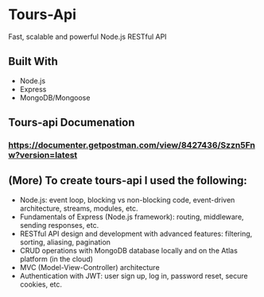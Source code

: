 # Tours-Api
Fast, scalable and powerful Node.js RESTful API

## Built With 
<ul>
    <li>Node.js</li>
    <li>Express</li>
    <li>MongoDB/Mongoose</li>
</ul>

## Tours-api Documenation
### https://documenter.getpostman.com/view/8427436/Szzn5Fnw?version=latest

## (More) To create tours-api I used the following: 
<ul>
    <li>Node.js: event loop, blocking vs non-blocking code, event-driven architecture, streams, modules, etc.</li>
    <li>Fundamentals of Express (Node.js framework): routing, middleware, sending responses, etc.</li>
    <li>RESTful API design and development with advanced features: filtering, sorting, aliasing, pagination</li>
    <li>CRUD operations with MongoDB database locally and on the Atlas platform (in the cloud)</li>
    <li>MVC (Model-View-Controller) architecture</li>
    <li>Authentication with JWT: user sign up, log in, password reset, secure cookies, etc.</li>
</ul>
